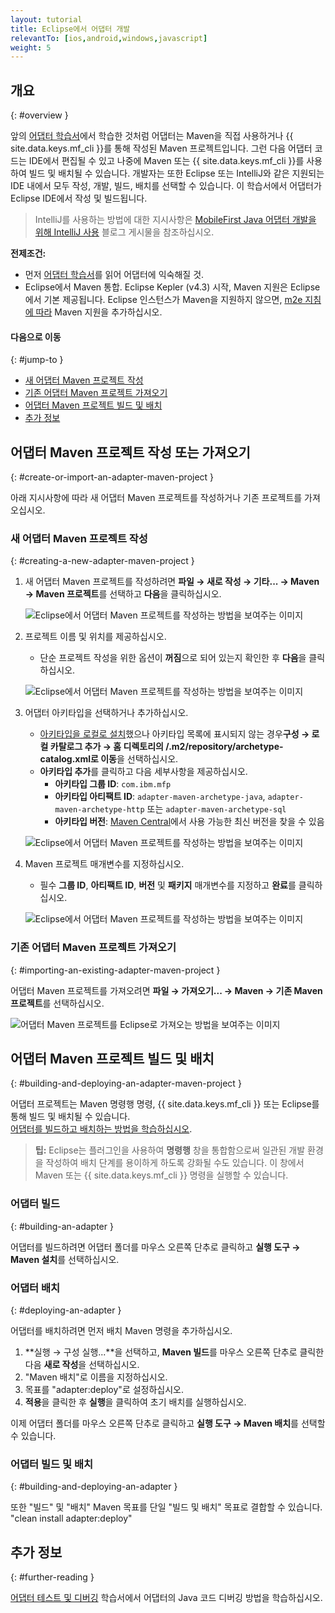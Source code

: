 ```yaml
---
layout: tutorial
title: Eclipse에서 어댑터 개발
relevantTo: [ios,android,windows,javascript]
weight: 5
---
```

<!-- NLS_CHARSET=UTF-8 -->
## 개요
{: #overview }

앞의 [어댑터 학습서](../)에서 학습한 것처럼 어댑터는 Maven을 직접 사용하거나 {{ site.data.keys.mf_cli }}를 통해 작성된 Maven 프로젝트입니다. 그런 다음 어댑터 코드는 IDE에서 편집될 수 있고 나중에 Maven 또는 {{ site.data.keys.mf_cli }}를 사용하여 빌드 및 배치될 수 있습니다. 개발자는 또한 Eclipse 또는 IntelliJ와 같은 지원되는 IDE 내에서 모두 작성, 개발, 빌드, 배치를 선택할 수 있습니다. 이 학습서에서 어댑터가 Eclipse IDE에서 작성 및 빌드됩니다. 

> IntelliJ를 사용하는 방법에 대한 지시사항은 [MobileFirst Java 어댑터 개발을 위해 IntelliJ 사용]({{site.baseurl}}/blog/2016/03/31/using-intellij-to-develop-adapters) 블로그 게시물을 참조하십시오.



**전제조건:**

* 먼저 [어댑터 학습서](../)를 읽어 어댑터에 익숙해질 것. 
* Eclipse에서 Maven 통합. Eclipse Kepler (v4.3) 시작, Maven 지원은 Eclipse에서 기본 제공됩니다. Eclipse 인스턴스가 Maven을 지원하지 않으면, [m2e 지침에 따라](http://www.eclipse.org/m2e/) Maven 지원을 추가하십시오.

#### 다음으로 이동
{: #jump-to }

* [새 어댑터 Maven 프로젝트 작성](#creating-a-new-adapter-maven-project)
* [기존 어댑터 Maven 프로젝트 가져오기](#importing-an-existing-adapter-maven-project)
* [어댑터 Maven 프로젝트 빌드 및 배치](#building-and-deploying-an-adapter-maven-project)
* [추가 정보](#further-reading)

## 어댑터 Maven 프로젝트 작성 또는 가져오기
{: #create-or-import-an-adapter-maven-project }

아래 지시사항에 따라 새 어댑터 Maven 프로젝트를 작성하거나 기존 프로젝트를 가져오십시오.

### 새 어댑터 Maven 프로젝트 작성
{: #creating-a-new-adapter-maven-project }

1. 새 어댑터 Maven 프로젝트를 작성하려면 **파일 → 새로 작성 → 기타... → Maven → Maven 프로젝트**를 선택하고 **다음**을 클릭하십시오.

    ![Eclipse에서 어댑터 Maven 프로젝트를 작성하는 방법을 보여주는 이미지](new-maven-project.png)

2. 프로젝트 이름 및 위치를 제공하십시오.   
    - 단순 프로젝트 작성을 위한 옵션이 **꺼짐**으로 되어 있는지 확인한 후 **다음**을 클릭하십시오. 

    ![Eclipse에서 어댑터 Maven 프로젝트를 작성하는 방법을 보여주는 이미지](select-project-name-and-location.png)

3. 어댑터 아키타입을 선택하거나 추가하십시오. 
    - [아키타입을 로컬로 설치](../creating-adapters/#install-maven)했으나 아키타입 목록에 표시되지 않는 경우**구성 → 로컬 카탈로그 추가 → 홈 디렉토리의 /.m2/repository/archetype-catalog.xml로 이동**을 선택하십시오.
    - **아키타입 추가**를 클릭하고 다음 세부사항을 제공하십시오.
        - **아키타입 그룹 ID**: `com.ibm.mfp`
        - **아키타입 아티팩트 ID**: `adapter-maven-archetype-java`, `adapter-maven-archetype-http` 또는 `adapter-maven-archetype-sql`
        - **아키타입 버전**: [Maven Central](http://search.maven.org/#search%7Cga%7C1%7Ccom.ibm.mfp)에서 사용 가능한 최신 버전을 찾을 수 있음 

    ![Eclipse에서 어댑터 Maven 프로젝트를 작성하는 방법을 보여주는 이미지](create-an-archetype.png)

4. Maven 프로젝트 매개변수를 지정하십시오.   
    - 필수 **그룹 ID**, **아티팩트 ID**, **버전** 및 **패키지** 매개변수를 지정하고 **완료**를 클릭하십시오. 

    ![Eclipse에서 어댑터 Maven 프로젝트를 작성하는 방법을 보여주는 이미지](project-parameters.png)

### 기존 어댑터 Maven 프로젝트 가져오기
{: #importing-an-existing-adapter-maven-project }

어댑터 Maven 프로젝트를 가져오려면 **파일 → 가져오기... → Maven → 기존 Maven 프로젝트**를 선택하십시오.

![어댑터 Maven 프로젝트를 Eclipse로 가져오는 방법을 보여주는 이미지](import-adapter-maven-project.png)

## 어댑터 Maven 프로젝트 빌드 및 배치
{: #building-and-deploying-an-adapter-maven-project }

어댑터 프로젝트는 Maven 명령행 명령, {{ site.data.keys.mf_cli }} 또는  Eclipse를 통해 빌드 및 배치될 수 있습니다.   
[어댑터를 빌드하고 배치하는 방법을 학습하십시오](../creating-adapters/#build-and-deploy-adapters).

> <span class="glyphicon glyphicon-info-sign" aria-hidden="true"></span> **팁:** Eclipse는 플러그인을 사용하여 **명령행** 창을 통합함으로써 일관된 개발 환경을 작성하여 배치 단계를 용이하게 하도록 강화될 수도 있습니다. 이 창에서 Maven 또는 {{ site.data.keys.mf_cli }} 명령을 실행할 수 있습니다.



### 어댑터 빌드
{: #building-an-adapter }

어댑터를 빌드하려면 어댑터 폴더를 마우스 오른쪽 단추로 클릭하고 **실행 도구 → Maven 설치**를 선택하십시오.   

### 어댑터 배치
{: #deploying-an-adapter }

어댑터를 배치하려면 먼저 배치 Maven 명령을 추가하십시오. 

1. **실행 → 구성 실행...**을 선택하고, **Maven 빌드**를 마우스 오른쪽 단추로 클릭한 다음 **새로 작성**을 선택하십시오. 
2. "Maven 배치"로 이름을 지정하십시오.
2. 목표를 "adapter:deploy"로 설정하십시오.
3. **적용**을 클릭한 후 **실행**을 클릭하여 초기 배치를 실행하십시오.

이제 어댑터 폴더를 마우스 오른쪽 단추로 클릭하고 **실행 도구 → Maven 배치**를 선택할 수 있습니다. 

### 어댑터 빌드 및 배치
{: #building-and-deploying-an-adapter }

또한 "빌드" 및 "배치" Maven 목표를 단일 "빌드 및 배치" 목표로 결합할 수 있습니다. "clean install adapter:deploy"

## 추가 정보
{: #further-reading }

[어댑터 테스트 및 디버깅](../testing-and-debugging-adapters) 학습서에서 어댑터의 Java 코드 디버깅 방법을 학습하십시오. 

